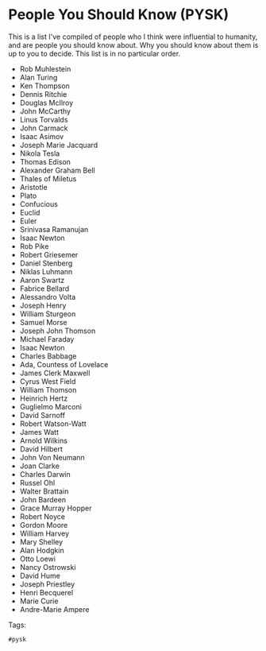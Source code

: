 # People You Should Know (PYSK)

This is a list I've compiled of people who I think were influential to
humanity, and are people you should know about. Why you should know about
them is up to you to decide. This list is in no particular order.

* Rob Muhlestein
* Alan Turing
* Ken Thompson
* Dennis Ritchie
* Douglas McIlroy
* John McCarthy
* Linus Torvalds
* John Carmack
* Isaac Asimov
* Joseph Marie Jacquard
* Nikola Tesla
* Thomas Edison
* Alexander Graham Bell
* Thales of Miletus
* Aristotle
* Plato
* Confucious
* Euclid
* Euler
* Srinivasa Ramanujan
* Isaac Newton
* Rob Pike
* Robert Griesemer
* Daniel Stenberg
* Niklas Luhmann
* Aaron Swartz
* Fabrice Bellard
* Alessandro Volta
* Joseph Henry
* William Sturgeon
* Samuel Morse
* Joseph John Thomson
* Michael Faraday
* Isaac Newton
* Charles Babbage
* Ada, Countess of Lovelace
* James Clerk Maxwell
* Cyrus West Field
* William Thomson
* Heinrich Hertz
* Guglielmo Marconi
* David Sarnoff
* Robert Watson-Watt
* James Watt
* Arnold Wilkins
* David Hilbert
* John Von Neumann
* Joan Clarke
* Charles Darwin
* Russel Ohl
* Walter Brattain
* John Bardeen
* Grace Murray Hopper
* Robert Noyce
* Gordon Moore
* William Harvey
* Mary Shelley
* Alan Hodgkin
* Otto Loewi
* Nancy Ostrowski
* David Hume
* Joseph Priestley
* Henri Becquerel
* Marie Curie
* Andre-Marie Ampere

Tags:

	#pysk
